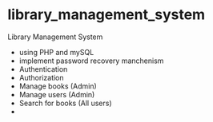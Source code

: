 # library_management_system
Library Management System

* using PHP and mySQL
* implement password recovery manchenism
* Authentication
* Authorization
* Manage books (Admin)
* Manage users (Admin)
* Search for books (All users)
*
